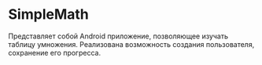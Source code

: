 # SimpleMath
Представляет собой Android приложение, позволяющее изучать таблицу умножения.
Реализована возможность создания пользователя, сохранение его прогресса.

